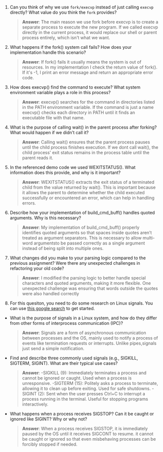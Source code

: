 1. Can you think of why we use `fork/execvp` instead of just calling `execvp` directly? What value do you think the `fork` provides?

    > **Answer**:  The main reason we use fork before execvp is to create a separate process to execute the new program. If we called execvp directly in the current process, it would replace our shell or parent process entirely, which isn't what we want. 

2. What happens if the fork() system call fails? How does your implementation handle this scenario?

    > **Answer**:  If fork() fails it usually means the system is out of resources. In my implementation I check the return value of fork(). If it's -1, I print an error message and return an appropriate error code.

3. How does execvp() find the command to execute? What system environment variable plays a role in this process?

    > **Answer**: execvp() searches for the command in directories listed in the PATH environment variable. If the command is just a name execvp() checks each directory in PATH until it finds an executable file with that name. 
4. What is the purpose of calling wait() in the parent process after forking? What would happen if we didn’t call it?

    > **Answer**:  Calling wait() ensures that the parent process pauses until the child process finishes execution. If we dont call wait(), the child process' exit status remains in the process table until the parent reads it.

5. In the referenced demo code we used WEXITSTATUS(). What information does this provide, and why is it important?

    > **Answer**: WEXITSTATUS() extracts the exit status of a terminated child from the value returned by wait(). This is important because it allows the parent to determine whether the child executed successfully or encountered an error, which can help in handling errors.

6. Describe how your implementation of build_cmd_buff() handles quoted arguments. Why is this necessary?

    > **Answer**: My implementation of build_cmd_buff() properly identifies quoted arguments so that spaces inside quotes aren’t treated as argument separators. This is necessary to allow multi-word argumentsto be passed correctly as a single argument instead of being split into multiple ones.
7. What changes did you make to your parsing logic compared to the previous assignment? Were there any unexpected challenges in refactoring your old code?

    > **Answer**: I modified the parsing logic to better handle special characters and quoted arguments, making it more flexible. One unexpected challenge was ensuring that words outside the quotes were also  handled correctly

8. For this quesiton, you need to do some research on Linux signals. You can use [this google search](https://www.google.com/search?q=Linux+signals+overview+site%3Aman7.org+OR+site%3Alinux.die.net+OR+site%3Atldp.org&oq=Linux+signals+overview+site%3Aman7.org+OR+site%3Alinux.die.net+OR+site%3Atldp.org&gs_lcrp=EgZjaHJvbWUyBggAEEUYOdIBBzc2MGowajeoAgCwAgA&sourceid=chrome&ie=UTF-8) to get started.

- What is the purpose of signals in a Linux system, and how do they differ from other forms of interprocess communication (IPC)?

    > **Answer**:  Signals are a form of asynchronous communication between processes and the OS, mainly used to notify a process of events like termination requests or interrupts. Unlike pipes,signals just send a simple notification.

- Find and describe three commonly used signals (e.g., SIGKILL, SIGTERM, SIGINT). What are their typical use cases?

    > **Answer**:
    -SIGKILL (9): Immediately terminates a process and cannot be ignored or caught. Used when a process is unresponsive.
-SIGTERM (15): Politely asks a process to terminate, allowing it to clean up before exiting. Used for safe shutdowns.
-SIGINT (2): Sent when the user presses Ctrl+C to interrupt a process running in the terminal. Useful for stopping programs interactively.

- What happens when a process receives SIGSTOP? Can it be caught or ignored like SIGINT? Why or why not?

    > **Answer**: When a process receives SIGSTOP, it is immediately paused by the OS until it receives SIGCONT to resume. it cannot be caught or ignored so that even misbehaving processes can be forcibly stopped if needed.
